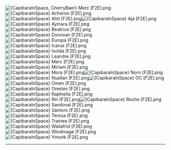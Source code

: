 ![{CapibaraInSpace, CherryBaer} Merc [F2E].png](https://raw.githubusercontent.com/Klokinator/FE-Repo/main/Portrait%20Repository/Spriting%20Community%20OC's%20(Grouped%20by%20Artist)/CapibarainSpace/%7BCapibaraInSpace,%20CherryBaer%7D%20Merc%20%5BF2E%5D.png "{CapibaraInSpace, CherryBaer} Merc [F2E].png")![{CapibaraInSpace} Acheron [F2E].png](https://raw.githubusercontent.com/Klokinator/FE-Repo/main/Portrait%20Repository/Spriting%20Community%20OC's%20(Grouped%20by%20Artist)/CapibarainSpace/%7BCapibaraInSpace%7D%20Acheron%20%5BF2E%5D.png "{CapibaraInSpace} Acheron [F2E].png")![{CapibaraInSpace} Ahti [F2E].png](https://raw.githubusercontent.com/Klokinator/FE-Repo/main/Portrait%20Repository/Spriting%20Community%20OC's%20(Grouped%20by%20Artist)/CapibarainSpace/%7BCapibaraInSpace%7D%20Ahti%20%5BF2E%5D.png "{CapibaraInSpace} Ahti [F2E].png")![{CapibaraInSpace} Aja [F2E].png](https://raw.githubusercontent.com/Klokinator/FE-Repo/main/Portrait%20Repository/Spriting%20Community%20OC's%20(Grouped%20by%20Artist)/CapibarainSpace/%7BCapibaraInSpace%7D%20Aja%20%5BF2E%5D.png "{CapibaraInSpace} Aja [F2E].png")![{CapibaraInSpace} Aymara [F2E].png](https://raw.githubusercontent.com/Klokinator/FE-Repo/main/Portrait%20Repository/Spriting%20Community%20OC's%20(Grouped%20by%20Artist)/CapibarainSpace/%7BCapibaraInSpace%7D%20Aymara%20%5BF2E%5D.png "{CapibaraInSpace} Aymara [F2E].png")![{CapibaraInSpace} Beatrice [F2E].png](https://raw.githubusercontent.com/Klokinator/FE-Repo/main/Portrait%20Repository/Spriting%20Community%20OC's%20(Grouped%20by%20Artist)/CapibarainSpace/%7BCapibaraInSpace%7D%20Beatrice%20%5BF2E%5D.png "{CapibaraInSpace} Beatrice [F2E].png")![{CapibaraInSpace} Donovan [F2E].png](https://raw.githubusercontent.com/Klokinator/FE-Repo/main/Portrait%20Repository/Spriting%20Community%20OC's%20(Grouped%20by%20Artist)/CapibarainSpace/%7BCapibaraInSpace%7D%20Donovan%20%5BF2E%5D.png "{CapibaraInSpace} Donovan [F2E].png")![{CapibaraInSpace} Europa [F2E].png](https://raw.githubusercontent.com/Klokinator/FE-Repo/main/Portrait%20Repository/Spriting%20Community%20OC's%20(Grouped%20by%20Artist)/CapibarainSpace/%7BCapibaraInSpace%7D%20Europa%20%5BF2E%5D.png "{CapibaraInSpace} Europa [F2E].png")![{CapibaraInSpace} Icarus [F2E].png](https://raw.githubusercontent.com/Klokinator/FE-Repo/main/Portrait%20Repository/Spriting%20Community%20OC's%20(Grouped%20by%20Artist)/CapibarainSpace/%7BCapibaraInSpace%7D%20Icarus%20%5BF2E%5D.png "{CapibaraInSpace} Icarus [F2E].png")![{CapibaraInSpace} Isolda [F2E].png](https://raw.githubusercontent.com/Klokinator/FE-Repo/main/Portrait%20Repository/Spriting%20Community%20OC's%20(Grouped%20by%20Artist)/CapibarainSpace/%7BCapibaraInSpace%7D%20Isolda%20%5BF2E%5D.png "{CapibaraInSpace} Isolda [F2E].png")![{CapibaraInSpace} Leandre [F2E].png](https://raw.githubusercontent.com/Klokinator/FE-Repo/main/Portrait%20Repository/Spriting%20Community%20OC's%20(Grouped%20by%20Artist)/CapibarainSpace/%7BCapibaraInSpace%7D%20Leandre%20%5BF2E%5D.png "{CapibaraInSpace} Leandre [F2E].png")![{CapibaraInSpace} Merc [F2E].png](https://raw.githubusercontent.com/Klokinator/FE-Repo/main/Portrait%20Repository/Spriting%20Community%20OC's%20(Grouped%20by%20Artist)/CapibarainSpace/%7BCapibaraInSpace%7D%20Merc%20%5BF2E%5D.png "{CapibaraInSpace} Merc [F2E].png")![{CapibaraInSpace} Miriam [F2E].png](https://raw.githubusercontent.com/Klokinator/FE-Repo/main/Portrait%20Repository/Spriting%20Community%20OC's%20(Grouped%20by%20Artist)/CapibarainSpace/%7BCapibaraInSpace%7D%20Miriam%20%5BF2E%5D.png "{CapibaraInSpace} Miriam [F2E].png")![{CapibaraInSpace} Mora [F2E].png](https://raw.githubusercontent.com/Klokinator/FE-Repo/main/Portrait%20Repository/Spriting%20Community%20OC's%20(Grouped%20by%20Artist)/CapibarainSpace/%7BCapibaraInSpace%7D%20Mora%20%5BF2E%5D.png "{CapibaraInSpace} Mora [F2E].png")![{CapibaraInSpace} Norn [F2E].png](https://raw.githubusercontent.com/Klokinator/FE-Repo/main/Portrait%20Repository/Spriting%20Community%20OC's%20(Grouped%20by%20Artist)/CapibarainSpace/%7BCapibaraInSpace%7D%20Norn%20%5BF2E%5D.png "{CapibaraInSpace} Norn [F2E].png")![{CapibaraInSpace} Nuallan [F2E].png](https://raw.githubusercontent.com/Klokinator/FE-Repo/main/Portrait%20Repository/Spriting%20Community%20OC's%20(Grouped%20by%20Artist)/CapibarainSpace/%7BCapibaraInSpace%7D%20Nuallan%20%5BF2E%5D.png "{CapibaraInSpace} Nuallan [F2E].png")![{CapibaraInSpace} OC [F2E].png](https://raw.githubusercontent.com/Klokinator/FE-Repo/main/Portrait%20Repository/Spriting%20Community%20OC's%20(Grouped%20by%20Artist)/CapibarainSpace/%7BCapibaraInSpace%7D%20OC%20%5BF2E%5D.png "{CapibaraInSpace} OC [F2E].png")![{CapibaraInSpace} Omen [F2E].png](https://raw.githubusercontent.com/Klokinator/FE-Repo/main/Portrait%20Repository/Spriting%20Community%20OC's%20(Grouped%20by%20Artist)/CapibarainSpace/%7BCapibaraInSpace%7D%20Omen%20%5BF2E%5D.png "{CapibaraInSpace} Omen [F2E].png")![{CapibaraInSpace} Orestes [F2E].png](https://raw.githubusercontent.com/Klokinator/FE-Repo/main/Portrait%20Repository/Spriting%20Community%20OC's%20(Grouped%20by%20Artist)/CapibarainSpace/%7BCapibaraInSpace%7D%20Orestes%20%5BF2E%5D.png "{CapibaraInSpace} Orestes [F2E].png")![{CapibaraInSpace} Raphiella [F2E].png](https://raw.githubusercontent.com/Klokinator/FE-Repo/main/Portrait%20Repository/Spriting%20Community%20OC's%20(Grouped%20by%20Artist)/CapibarainSpace/%7BCapibaraInSpace%7D%20Raphiella%20%5BF2E%5D.png "{CapibaraInSpace} Raphiella [F2E].png")![{CapibaraInSpace} Rin [F2E].png](https://raw.githubusercontent.com/Klokinator/FE-Repo/main/Portrait%20Repository/Spriting%20Community%20OC's%20(Grouped%20by%20Artist)/CapibarainSpace/%7BCapibaraInSpace%7D%20Rin%20%5BF2E%5D.png "{CapibaraInSpace} Rin [F2E].png")![{CapibaraInSpace} Roche [F2E].png](https://raw.githubusercontent.com/Klokinator/FE-Repo/main/Portrait%20Repository/Spriting%20Community%20OC's%20(Grouped%20by%20Artist)/CapibarainSpace/%7BCapibaraInSpace%7D%20Roche%20%5BF2E%5D.png "{CapibaraInSpace} Roche [F2E].png")![{CapibaraInSpace} Sandoval [F2E].png](https://raw.githubusercontent.com/Klokinator/FE-Repo/main/Portrait%20Repository/Spriting%20Community%20OC's%20(Grouped%20by%20Artist)/CapibarainSpace/%7BCapibaraInSpace%7D%20Sandoval%20%5BF2E%5D.png "{CapibaraInSpace} Sandoval [F2E].png")![{CapibaraInSpace} Santoro [F2E].png](https://raw.githubusercontent.com/Klokinator/FE-Repo/main/Portrait%20Repository/Spriting%20Community%20OC's%20(Grouped%20by%20Artist)/CapibarainSpace/%7BCapibaraInSpace%7D%20Santoro%20%5BF2E%5D.png "{CapibaraInSpace} Santoro [F2E].png")![{CapibaraInSpace} Teresa [F2E].png](https://raw.githubusercontent.com/Klokinator/FE-Repo/main/Portrait%20Repository/Spriting%20Community%20OC's%20(Grouped%20by%20Artist)/CapibarainSpace/%7BCapibaraInSpace%7D%20Teresa%20%5BF2E%5D.png "{CapibaraInSpace} Teresa [F2E].png")![{CapibaraInSpace} Trainee [F2E].png](https://raw.githubusercontent.com/Klokinator/FE-Repo/main/Portrait%20Repository/Spriting%20Community%20OC's%20(Grouped%20by%20Artist)/CapibarainSpace/%7BCapibaraInSpace%7D%20Trainee%20%5BF2E%5D.png "{CapibaraInSpace} Trainee [F2E].png")![{CapibaraInSpace} Wallafrid [F2E].png](https://raw.githubusercontent.com/Klokinator/FE-Repo/main/Portrait%20Repository/Spriting%20Community%20OC's%20(Grouped%20by%20Artist)/CapibarainSpace/%7BCapibaraInSpace%7D%20Wallafrid%20%5BF2E%5D.png "{CapibaraInSpace} Wallafrid [F2E].png")![{CapibaraInSpace} Windmage [F2E].png](https://raw.githubusercontent.com/Klokinator/FE-Repo/main/Portrait%20Repository/Spriting%20Community%20OC's%20(Grouped%20by%20Artist)/CapibarainSpace/%7BCapibaraInSpace%7D%20Windmage%20%5BF2E%5D.png "{CapibaraInSpace} Windmage [F2E].png")![{CapibaraInSpace} Ymonk [F2E].png](https://raw.githubusercontent.com/Klokinator/FE-Repo/main/Portrait%20Repository/Spriting%20Community%20OC's%20(Grouped%20by%20Artist)/CapibarainSpace/%7BCapibaraInSpace%7D%20Ymonk%20%5BF2E%5D.png "{CapibaraInSpace} Ymonk [F2E].png")



----


